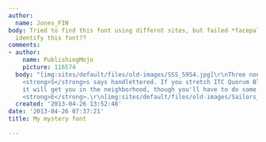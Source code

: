 ```yaml
---
author:
  name: Jones_FIN
body: Tried to find this font using differnt sites, but failed *facepalm*. Can someone
  identify this font??
comments:
- author:
    name: PublishingMojo
    picture: 116574
  body: "[img:sites/default/files/old-images/SSS_5954.jpg]\r\nThree non-identical
    <strong>S</strong>s says handlettered. If you stretch ITC Quorum Black horizontally
    it will get you in the neighborhood, though you'll have to do some work on the
    <strong>E</strong>.\r\n[img:sites/default/files/old-images/Sailors_4149.jpg]"
  created: '2013-04-26 13:52:48'
date: '2013-04-26 07:37:21'
title: My mystery font

---
```

